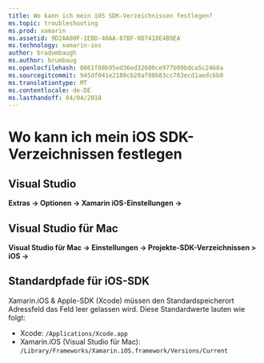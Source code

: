 ```yaml
---
title: Wo kann ich mein iOS SDK-Verzeichnissen festlegen?
ms.topic: troubleshooting
ms.prod: xamarin
ms.assetid: 9D2AA00F-1EBD-40AA-87BF-0D7418E4B9EA
ms.technology: xamarin-ios
author: bradumbaugh
ms.author: brumbaug
ms.openlocfilehash: 0861f88b95ed36ed32600ce977b09bdca5c2468a
ms.sourcegitcommit: 945df041e2180cb20af08b83cc703ecd1aedc6b0
ms.translationtype: MT
ms.contentlocale: de-DE
ms.lasthandoff: 04/04/2018
---
```

# <a name="where-can-i-set-my-ios-sdk-locations"></a>Wo kann ich mein iOS SDK-Verzeichnissen festlegen

## <a name="visual-studio"></a>Visual Studio
**Extras -> Optionen -> Xamarin iOS-Einstellungen ->**

## <a name="visual-studio-for-mac"></a>Visual Studio für Mac
**Visual Studio für Mac -> Einstellungen -> Projekte-SDK-Verzeichnissen > iOS ->**

## <a name="default-ios-sdk-paths"></a>Standardpfade für iOS-SDK
Xamarin.iOS & Apple-SDK (Xcode) müssen den Standardspeicherort Adressfeld das Feld leer gelassen wird. Diese Standardwerte lauten wie folgt:

- Xcode: `/Applications/Xcode.app`
- Xamarin.iOS (Visual Studio für Mac): `/Library/Frameworks/Xamarin.iOS.framework/Versions/Current`

